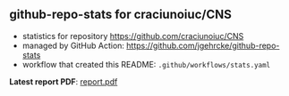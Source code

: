 ## github-repo-stats for craciunoiuc/CNS

- statistics for repository https://github.com/craciunoiuc/CNS
- managed by GitHub Action: https://github.com/jgehrcke/github-repo-stats
- workflow that created this README: `.github/workflows/stats.yaml`

**Latest report PDF**: [report.pdf](https://github.com/craciunoiuc/acs-homework-index/raw/repo_stats/craciunoiuc/CNS/latest-report/report.pdf)

